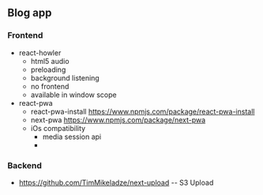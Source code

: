 ## Blog app
### Frontend
- react-howler
    - html5 audio
    - preloading
    - background listening
    - no frontend
    - available in window scope
- react-pwa
    - react-pwa-install https://www.npmjs.com/package/react-pwa-install
    - next-pwa https://www.npmjs.com/package/next-pwa
    - iOs compatibility
        - media session api
        - <audio> tags


### Backend
- https://github.com/TimMikeladze/next-upload -- S3 Upload
